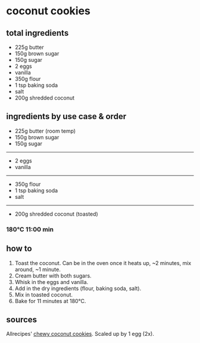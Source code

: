 # coconut cookies

## total ingredients

- 225g butter
- 150g brown sugar
- 150g sugar
- 2 eggs
- vanilla
- 350g flour
- 1 tsp baking soda
- salt
- 200g shredded coconut

## ingredients by use case & order

- 225g butter (room temp)
- 150g brown sugar
- 150g sugar
---
- 2 eggs
- vanilla
---
- 350g flour
- 1 tsp baking soda
- salt
---
- 200g shredded coconut (toasted)

### 180°C 11:00 min

## how to

1. Toast the coconut. Can be in the oven once it heats up, ~2 minutes, mix around, ~1 minute.
2. Cream butter with both sugars.
3. Whisk in the eggs and vanilla.
4. Add in the dry ingredients (flour, baking soda, salt).
5. Mix in toasted coconut.
6. Bake for 11 minutes at 180°C.

## sources

Allrecipes' [chewy coconut cookies](https://www.allrecipes.com/recipe/9589/chewy-coconut-cookies/). Scaled up by 1 egg (2x).
